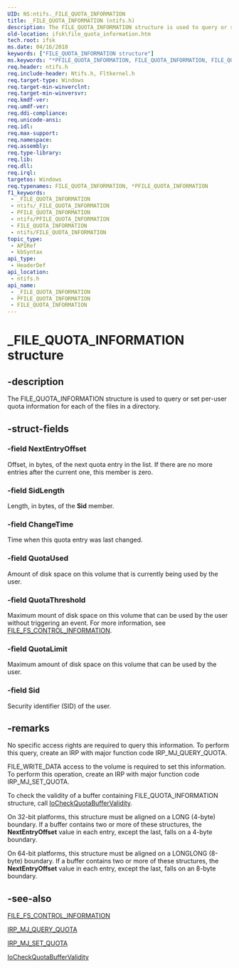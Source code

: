 ```yaml
---
UID: NS:ntifs._FILE_QUOTA_INFORMATION
title: _FILE_QUOTA_INFORMATION (ntifs.h)
description: The FILE_QUOTA_INFORMATION structure is used to query or set per-user quota information for each of the files in a directory.
old-location: ifsk\file_quota_information.htm
tech.root: ifsk
ms.date: 04/16/2018
keywords: ["FILE_QUOTA_INFORMATION structure"]
ms.keywords: "*PFILE_QUOTA_INFORMATION, FILE_QUOTA_INFORMATION, FILE_QUOTA_INFORMATION structure [Installable File System Drivers], PFILE_QUOTA_INFORMATION, PFILE_QUOTA_INFORMATION structure pointer [Installable File System Drivers], _FILE_QUOTA_INFORMATION, fileinformationstructures_38604040-0780-47f3-88b3-aef3e3eab993.xml, ifsk.file_quota_information, ntifs/FILE_QUOTA_INFORMATION, ntifs/PFILE_QUOTA_INFORMATION"
req.header: ntifs.h
req.include-header: Ntifs.h, Fltkernel.h
req.target-type: Windows
req.target-min-winverclnt: 
req.target-min-winversvr: 
req.kmdf-ver: 
req.umdf-ver: 
req.ddi-compliance: 
req.unicode-ansi: 
req.idl: 
req.max-support: 
req.namespace: 
req.assembly: 
req.type-library: 
req.lib: 
req.dll: 
req.irql: 
targetos: Windows
req.typenames: FILE_QUOTA_INFORMATION, *PFILE_QUOTA_INFORMATION
f1_keywords:
 - _FILE_QUOTA_INFORMATION
 - ntifs/_FILE_QUOTA_INFORMATION
 - PFILE_QUOTA_INFORMATION
 - ntifs/PFILE_QUOTA_INFORMATION
 - FILE_QUOTA_INFORMATION
 - ntifs/FILE_QUOTA_INFORMATION
topic_type:
 - APIRef
 - kbSyntax
api_type:
 - HeaderDef
api_location:
 - ntifs.h
api_name:
 - _FILE_QUOTA_INFORMATION
 - PFILE_QUOTA_INFORMATION
 - FILE_QUOTA_INFORMATION
---
```


# _FILE_QUOTA_INFORMATION structure


## -description

The FILE_QUOTA_INFORMATION structure is used to query or set per-user quota information for each of the files in a directory.

## -struct-fields

### -field NextEntryOffset

Offset, in bytes, of the next quota entry in the list. If there are no more entries after the current one, this member is zero.

### -field SidLength

Length, in bytes, of the <b>Sid</b> member.

### -field ChangeTime

Time when this quota entry was last changed.

### -field QuotaUsed

Amount of disk space on this volume that is currently being used by the user.

### -field QuotaThreshold

Maximum mount of disk space on this volume that can be used by the user without triggering an event. For more information, see <a href="/windows-hardware/drivers/ddi/ntifs/ns-ntifs-_file_fs_control_information">FILE_FS_CONTROL_INFORMATION</a>.

### -field QuotaLimit

Maximum amount of disk space on this volume that can be used by the user.

### -field Sid

Security identifier (SID) of the user.

## -remarks

No specific access rights are required to query this information. To perform this query, create an IRP with major function code IRP_MJ_QUERY_QUOTA. 

FILE_WRITE_DATA access to the volume is required to set this information. To perform this operation, create an IRP with major function code IRP_MJ_SET_QUOTA. 

To check the validity of a buffer containing FILE_QUOTA_INFORMATION structure, call <a href="/windows-hardware/drivers/ddi/ntifs/nf-ntifs-iocheckquotabuffervalidity">IoCheckQuotaBufferValidity</a>. 

On 32-bit platforms, this structure must be aligned on a LONG (4-byte) boundary. If a buffer contains two or more of these structures, the <b>NextEntryOffset</b> value in each entry, except the last, falls on a 4-byte boundary. 

On 64-bit platforms, this structure must be aligned on a LONGLONG (8-byte) boundary. If a buffer contains two or more of these structures, the <b>NextEntryOffset</b> value in each entry, except the last, falls on an 8-byte boundary.

## -see-also

<a href="/windows-hardware/drivers/ddi/ntifs/ns-ntifs-_file_fs_control_information">FILE_FS_CONTROL_INFORMATION</a>



<a href="/windows-hardware/drivers/ifs/irp-mj-query-quota">IRP_MJ_QUERY_QUOTA</a>



<a href="/windows-hardware/drivers/ifs/irp-mj-set-quota">IRP_MJ_SET_QUOTA</a>



<a href="/windows-hardware/drivers/ddi/ntifs/nf-ntifs-iocheckquotabuffervalidity">IoCheckQuotaBufferValidity</a>

